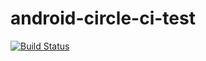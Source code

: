 
# android-circle-ci-test
[![Build Status](https://travis-ci.org/taingmeng/android-circle-ci-test.svg?branch=master)](https://travis-ci.org/taingmeng/android-circle-ci-test)
